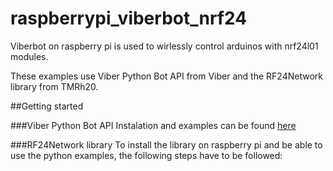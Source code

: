 # raspberrypi_viberbot_nrf24
Viberbot on raspberry pi is used to wirlessly control arduinos with nrf24l01 modules.

These examples use Viber Python Bot API from Viber and the RF24Network library from TMRh20.

##Getting started

###Viber Python Bot API
Instalation and examples can be found [here](https://developers.viber.com/docs/api/python-bot-api/)

###RF24Network library
To install the library on raspberry pi and be able to use the python examples, the following steps have to be followed:
